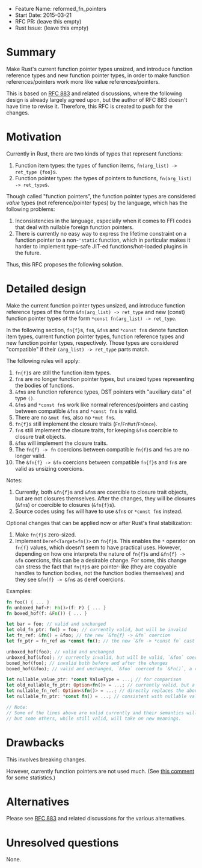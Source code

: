 - Feature Name: reformed_fn_pointers
- Start Date: 2015-03-21
- RFC PR: (leave this empty)
- Rust Issue: (leave this empty)

# Summary

Make Rust's current function pointer types unsized, and introduce function reference types and new function pointer types, in order to make function references/pointers work more like value references/pointers.

This is based on [RFC 883](https://github.com/rust-lang/rfcs/pull/883) and related discussions, where the following design is already largely agreed upon, but the author of RFC 883 doesn't have time to revise it. Therefore, this RFC is created to push for the changes.

# Motivation

Currently in Rust, there are two kinds of types that represent functions:

1. Function item types: the types of function items, `fn(arg_list) -> ret_type {foo}`s.
2. Function pointer types: the types of pointers to functions, `fn(arg_list) -> ret_type`s.

Though called "function pointers", the function pointer types are considered *value* types (not reference/pointer types) by the language, which has the following problems:

1. Inconsistencies in the language, especially when it comes to FFI codes that deal with nullable foreign function pointers. 
2. There is currently no easy way to express the lifetime constraint on a function pointer to a non-`'static` function, which in particular makes it harder to implement type-safe JIT-ed functions/hot-loaded plugins in the future.

Thus, this RFC proposes the following solution.

# Detailed design

Make the current function pointer types unsized, and introduce function reference types of the form `&fn(arg_list) -> ret_type` and new (const) function pointer types of the form `*const fn(arg_list) -> ret_type`.

In the following section, `fn{f}`s, `fn`s, `&fn`s and `*const fn`s denote function item types, current function pointer types, function reference types and new function pointer types, respectively. Those types are considered "compatible" if their `(arg_list) -> ret_type` parts match.

The following rules will apply:

1. `fn{f}`s are still the function item types.
2. `fn`s are no longer function pointer types, but unsized types representing the bodies of functions.
3. `&fn`s are function reference types, DST pointers with "auxiliary data" of type `()`.
4. `&fn`s and `*const fn`s work like normal references/pointers and casting between compatible `&fn`s and `*const fn`s is valid.
5. There are no `&mut fn`s, also no `*mut fn`s.
6. `fn{f}`s still implement the closure traits (`Fn`/`FnMut`/`FnOnce`).
7. `fn`s still implement the closure traits, for keeping `&fn`s coercible to closure trait objects.
8. `&fn`s will implement the closure traits.
9. The `fn{f} -> fn` coercions between compatible `fn{f}`s and `fn`s are no longer valid.
10. The `&fn{f} -> &fn` coercions between compatible `fn{f}`s and `fn`s are valid as unsizing coercions.

Notes:

1. Currently, both `&fn{f}`s and `&fn`s are coercible to closure trait objects, but are not closures themselves. After the changes, they will be closures (`&fn`s) or coercible to closures (`&fn{f}`s).
2. Source codes using `fn`s will have to use `&fn`s or `*const fn`s instead.

Optional changes that can be applied now or after Rust's final stabilization:

1. Make `fn{f}`s zero-sized.
2. Implement `Deref<Target=fn()>` on `fn{f}`s. This enables the `*` operator on `fn{f}` values, which doesn't seem to have practical uses. However, depending on how one interprets the nature of `fn{f}`s and `&fn{f} -> &fn` coercions, this can be a desirable change. For some, this change can stress the fact that `fn{f}`s are pointer-like (they are copyable handles to function bodies, not the function bodies themselves) and they see `&fn{f} -> &fn`s as deref coercions.

Examples:

```rust
fn foo() { ... }
fn unboxed_hof<F: Fn()>(f: F) { ... }
fn boxed_hof(f: &Fn()) { ... }

let bar = foo; // valid and unchanged
let old_fn_ptr: fn() = foo; // currently valid, but will be invalid
let fn_ref: &fn() = &foo; // the new `&fn{f} -> &fn` coercion
let fn_ptr = fn_ref as *const fn(); // the new `&fn -> *const fn` cast

unboxed_hof(foo); // valid and unchanged
unboxed_hof(&foo); // currently invalid, but will be valid, `&foo` coerced to `&fn()`, a closure
boxed_hof(foo); // invalid both before and after the changes
boxed_hof(&foo); // valid and unchanged, `&foo` coerced to `&Fn()`, a closure trait object

let nullable_value_ptr: *const ValueType = ...; // for comparison
let old_nullable_fn_ptr: Option<fn()> = ...; // currently valid, but a workaround, will be invalid
let nullable_fn_ref: Option<&fn()> = ...; // directly replaces the above after the changes
let nullable_fn_ptr: *const fn() = ...; // consistent with nullable value pointers after the changes

// Note:
// Some of the lines above are valid currently and their semantics will not be changed,
// but some others, while still valid, will take on new meanings.
```

# Drawbacks

This involves breaking changes.

However, currently function pointers are not used much. (See [this comment](https://github.com/rust-lang/rfcs/pull/883#issuecomment-76291284) for some statistics.)

# Alternatives

Please see [RFC 883](https://github.com/rust-lang/rfcs/pull/883) and related discussions for the various alternatives.

# Unresolved questions

None.
